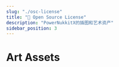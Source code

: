 ```yaml
---
slug: "./osc-license"
title: "🎯 Open Source License"
description: "PowerNukkitX的插图和艺术资产"
sidebar_position: 3
---
```


# Art Assets